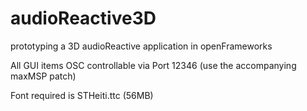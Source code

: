 # audioReactive3D
prototyping a 3D audioReactive application in openFrameworks

All GUI items OSC controllable via Port 12346 (use the accompanying maxMSP patch)

Font required is STHeiti.ttc (56MB)
